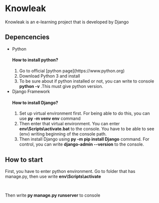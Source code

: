 <h1>Knowleak</h1>
Knowleak is an e-learning project that is developed by Django

<h2>Depencencies</h2>
<ul>
    <li>Python</li>
        <h4>How to install python?</h4>
            <ol>
                <li>Go to official [python page](https://www.python.org)</li>
                <li>Download Python 3 and install</li>
                <li>To be sure about if python installed or not, you can write to console <strong>python -v</strong> .This must give python version.</li>
            </ol>
    <li>Django Framework</li>
        <h4>How to install Django?</h4>
            <ol>
                <li>Set up virtual environment first. For being able to do this, you can use <strong>py -m venv env</strong> command</li>
                <li>Then enter that virtual environment. You can enter <strong>env\Scripts\activate.bat</strong> to the console. You have to be able to see (env) writing beginning of the console path.</li>
                <li>Then install Django using <strong>py -m pip install Django</strong> command. For control, you can write <strong>django-admin --version</strong> to the console. </li>
            </ol>
</ul>

<h2>How to start</h2>
<p>First, you have to enter python environment. Go to folder that has manage.py, then use write <strong>env\Scripts\activate</strong></p>
</br>
<p>Then write <strong>py manage.py runserver</strong> to console</p>